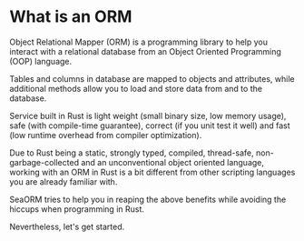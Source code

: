 # What is an ORM

Object Relational Mapper (ORM) is a programming library to help you interact with a relational database from an Object Oriented Programming (OOP) language.

Tables and columns in database are mapped to objects and attributes, while additional methods allow you to load and store data from and to the database.

Service built in Rust is light weight (small binary size, low memory usage), safe (with compile-time guarantee), correct (if you unit test it well) and fast (low runtime overhead from compiler optimization).

Due to Rust being a static, strongly typed, compiled, thread-safe, non-garbage-collected and an unconventional object oriented language, working with an ORM in Rust is a bit different from other scripting languages you are already familiar with.

SeaORM tries to help you in reaping the above benefits while avoiding the hiccups when programming in Rust.

Nevertheless, let's get started.